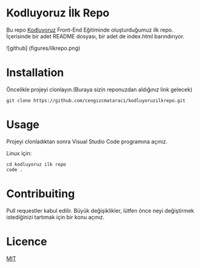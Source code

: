 # Kodluyoruz İlk Repo
Bu repo [Kodluyoruz](https://kodluyoruz.org) Front-End Eğitiminde oluşturduğumuz ilk repo. İçerisinde bir adet README dosyası, bir adet de index.html barındırıyor.

![github] (figures/ilkrepo.png)

# Installation

Öncelikle projeyi clonlayın.(Buraya sizin reponuzdan aldığınız link gelecek)

``` 
git clone https://github.com/cengizcmataraci/kodluyoruzilkrepo.git
```


# Usage

Projeyi clonladıktan sonra Visual Studio Code programına açınız.

Linux için:

```
cd kodluyoruz ilk repo
code .
```

# Contribuiting

Pull requestler kabul edilir. Büyük değişiklikler, lütfen önce neyi değiştirmek istediğinizi tartımak için bir konu açınız.

# Licence

[MIT](https://choosealicense.com/licenses/mit/)